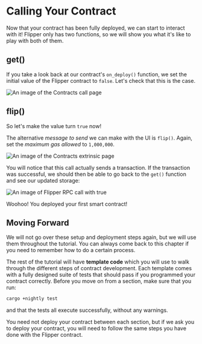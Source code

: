 # Calling Your Contract

Now that your contract has been fully deployed, we can start to interact with it! Flipper only has two functions, so we will show you what it's like to play with both of them.

## get\(\)

If you take a look back at our contract's `on_deploy()` function, we set the initial value of the Flipper contract to `false`. Let's check that this is the case.

![An image of the Contracts call page](/img/flipper-get.png)

## flip\(\)

So let's make the value turn `true` now!

The alternative _message to send_ we can make with the UI is `flip()`. Again, set the _maximum gas allowed_ to `1,000,000`.

![An image of the Contracts extrinsic page](/img/flipper-flip.png)

You will notice that this call actually sends a transaction. If the transaction was successful, we should then be able to go back to the `get()` function and see our updated storage:

![An image of Flipper RPC call with true](/img/flipper-flip-true.png)

Woohoo! You deployed your first smart contract!

## Moving Forward

We will not go over these setup and deployment steps again, but we will use them throughout the tutorial. You can always come back to this chapter if you need to remember how to do a certain process.

The rest of the tutorial will have **template code** which you will use to walk through the different steps of contract development. Each template comes with a fully designed suite of tests that should pass if you programmed your contract correctly. Before you move on from a section, make sure that you run:

```bash
cargo +nightly test
```

and that the tests all execute successfully, without any warnings.

You need not deploy your contract between each section, but if we ask you to deploy your contract, you will need to follow the same steps you have done with the Flipper contract.
